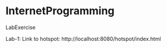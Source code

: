 # InternetProgramming
LabExercise


Lab-1:
Link to hotspot: http://localhost:8080/hotspot/index.html
